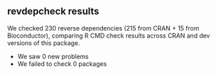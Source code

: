 ## revdepcheck results

We checked 230 reverse dependencies (215 from CRAN + 15 from Bioconductor), comparing R CMD check results across CRAN and dev versions of this package.

 * We saw 0 new problems
 * We failed to check 0 packages

